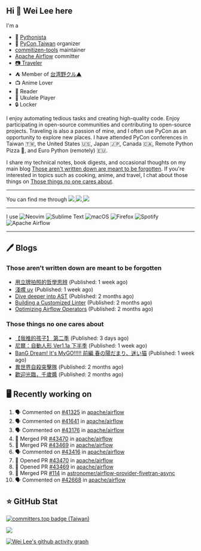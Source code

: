 ## Hi 👋 Wei Lee here

I'm a

* 🐍 [Pythonista](https://pycon-note.wei-lee.me/)
* 🐍 [PyCon Taiwan](https://tw.pycon.org/) organizer
* [commitizen-tools](https://github.com/commitizen-tools) maintainer
* [Apache Airflow](https://github.com/apache/airflow/) committer
* [📷 Traveler](https://travlog.wei-lee.me/)
* ⛺ Member of [台湾野クル▲](https://twitter.com/Taiwannokuru)
* 📺 Anime Lover
* 📖 Reader
* 🎵 Ukulele Player
* 🔒 Locker

I enjoy automating tedious tasks and creating high-quality code. Enjoy participating in open-source communities and contributing to open-source projects. Traveling is also a passion of mine, and I often use PyCon as an opportunity to explore new places. I have attended PyCon conferences in Taiwan 🇹🇼, the United States 🇺🇸, Japan 🇯🇵, Canada 🇨🇦, Remote Python Pizza 🍕, and Euro Python (remotely) 🇪🇺.

I share my technical notes, book digests, and occasional thoughts on my main blog [Those aren't written down are meant to be forgotten](https://blog.wei-lee.me/). If you're interested in topics such as cooking, anime, and travel, I chat about those things on [Those things no one cares about](https://travlog.wei-lee.me/).


---

<p align="left">
You can find me through
  <a href="https://in.linkedin.com/in/clleew" target="blank">
    <img src="https://img.shields.io/badge/LinkedIn-0077B5?style=for-the-badge&logo=linkedin&logoColor=white" />
  </a>
  <a href="https://twitter.com/clleew" target="blank">
    <img src="https://img.shields.io/badge/Twitter-1DA1F2?style=for-the-badge&logo=twitter&logoColor=white" />
  </a>
  <a href="https://github.com/Lee-W/" target="blank">
    <img src="https://img.shields.io/badge/GitHub-100000?style=for-the-badge&logo=github&logoColor=white" />
  </a>
</p>

---

I use ![Neovim](https://img.shields.io/badge/NeoVim-%2357A143.svg?&style=for-the-badge&logo=neovim&logoColor=white) ![Sublime Text](https://img.shields.io/badge/sublime_text-%23575757.svg?style=for-the-badge&logo=sublime-text&logoColor=important) ![macOS](https://img.shields.io/badge/mac%20os-000000?style=for-the-badge&logo=macos&logoColor=F0F0F0) ![Firefox](https://img.shields.io/badge/Firefox-FF7139?style=for-the-badge&logo=Firefox-Browser&logoColor=white) ![Spotify](https://img.shields.io/badge/Spotify-1ED760?style=for-the-badge&logo=spotify&logoColor=white) ![Apache Airflow](https://img.shields.io/badge/Apache%20Airflow-017CEE?style=for-the-badge&logo=Apache%20Airflow&logoColor=white)

---


## 🖊️ Blogs

### Those aren't written down are meant to be forgotten

* [用立牌拍照的哲學思辨](https://blog.wei-lee.me/posts/gossiping/2024/10/use-acrylic-standees-to-take-photos) (Published: 1 week ago)
* [淺嚐 uv](https://blog.wei-lee.me/posts/tech/2024/10/dabble-uv) (Published: 1 week ago)
* [Dive deeper into AST](https://blog.wei-lee.me/posts/tech/2024/09/dig-into-ast-a-bit-more) (Published: 2 months ago)
* [Building a Customized Linter](https://blog.wei-lee.me/posts/tech/2024/09/check_default_value_of_default_deferrable_through_ast) (Published: 2 months ago)
* [Optimizing Airflow Operators](https://blog.wei-lee.me/posts/tech/2024/08/optimizing-airflow-operators-with-default_deferrable) (Published: 2 months ago)

### Those things no one cares about
 
 * [【我推的孩子】 第二季](https://travlog.wei-lee.me/posts/review/2024/10/oshi-no-ko-season-2) (Published: 3 days ago)
 * [尼爾：自動人形 Ver1.1a 下半季](https://travlog.wei-lee.me/posts/review/2024/10/nier-automata) (Published: 1 week ago)
 * [BanG Dream! It&#39;s MyGO!!!!! 前編 春の陽だまり、迷い猫](https://travlog.wei-lee.me/posts/review/2024/10/band-dream-it-s-my-go-movie-1) (Published: 1 week ago)
 * [異世界自殺突擊隊](https://travlog.wei-lee.me/posts/review/2024/08/Suicide-Squad-ISEKAI) (Published: 2 months ago)
 * [歡迎光臨，千歲醬](https://travlog.wei-lee.me/posts/review/2024/08/okoshiyasu-chitose-chan) (Published: 2 months ago)

## 🖥️ Recently working on

1. 🗣 Commented on [#41325](https://github.com/apache/airflow/pull/41325#issuecomment-2446772859) in [apache/airflow](https://github.com/apache/airflow)
2. 🗣 Commented on [#41641](https://github.com/apache/airflow/issues/41641#issuecomment-2445614119) in [apache/airflow](https://github.com/apache/airflow)
3. 🗣 Commented on [#43176](https://github.com/apache/airflow/issues/43176#issuecomment-2445607755) in [apache/airflow](https://github.com/apache/airflow)
4. 🎉 Merged PR [#43470](https://github.com/apache/airflow/pull/43470) in [apache/airflow](https://github.com/apache/airflow)
5. 🎉 Merged PR [#43469](https://github.com/apache/airflow/pull/43469) in [apache/airflow](https://github.com/apache/airflow)
6. 🗣 Commented on [#43416](https://github.com/apache/airflow/issues/43416#issuecomment-2444035805) in [apache/airflow](https://github.com/apache/airflow)
7. 💪 Opened PR [#43470](https://github.com/apache/airflow/pull/43470) in [apache/airflow](https://github.com/apache/airflow)
8. 💪 Opened PR [#43469](https://github.com/apache/airflow/pull/43469) in [apache/airflow](https://github.com/apache/airflow)
9. 🎉 Merged PR [#114](https://github.com/astronomer/airflow-provider-fivetran-async/pull/114) in [astronomer/airflow-provider-fivetran-async](https://github.com/astronomer/airflow-provider-fivetran-async)
10. 🗣 Commented on [#42668](https://github.com/apache/airflow/pull/42668#issuecomment-2440807716) in [apache/airflow](https://github.com/apache/airflow)


## ⭐ GitHub Stat

[![committers.top badge (Taiwan)](https://user-badge.committers.top/taiwan_public/Lee-W.svg)](https://user-badge.committers.top/taiwan_public/Lee-W)

[![](https://github-readme-stats.vercel.app/api?username=Lee-W&show_icons=true&hide_title=true&cache_seconds=86400)](https://github.com/anuraghazra/github-readme-stats)

[![Wei Lee's github activity graph](https://github-readme-activity-graph.vercel.app/graph?username=Lee-W&theme=dracula)](https://github.com/ashutosh00710/github-readme-activity-graph)
